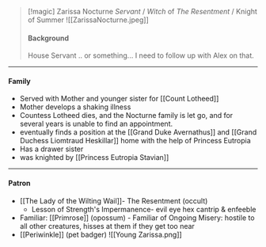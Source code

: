 > [!magic] Zarissa Nocturne
> _Servant_ / _Witch_ of _The Resentment_ / Knight of Summer
![[ZarissaNocturne.jpeg]]
> #### Background
> House Servant .. or something... I need to follow up with Alex on that.

---

#### Family

- Served with Mother and younger sister for [[Count Lotheed]] 
- Mother develops a shaking illness
- Countess Lotheed dies, and the Nocturne family is let go, and for several years is unable to find an appointment.
- eventually finds a position at the [[Grand Duke Avernathus]] and [[Grand Duchess Liomtraud Heskillar]] home with the help of Princess Eutropia
- Has a drawer sister
- was knighted by [[Princess Eutropia Stavian]]
---

#### Patron
- [[The Lady of the Wilting Wail]]- The Resentment (occult)
	- Lesson of Strength's Impermanence- evil eye hex cantrip & enfeeble
- Familiar: [[Primrose]] (opossum) - Familiar of Ongoing Misery: hostile to all other creatures, hisses at them if they get too near
- [[Periwinkle]] (pet badger)
![[Young Zarissa.png]]